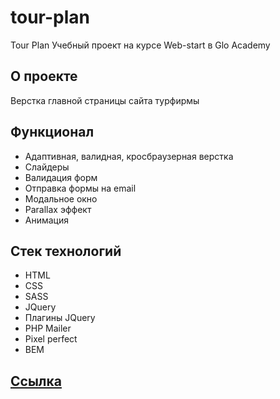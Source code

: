 # tour-plan

Tour Plan
Учебный проект на курсе Web-start в Glo Academy

## О проекте

Верстка главной страницы сайта турфирмы

## Функционал

- Адаптивная, валидная, кросбраузерная верстка
- Слайдеры
- Валидация форм
- Отправка формы на email
- Модальное окно
- Parallax эффект
- Анимация

## Стек технологий

- HTML
- CSS
- SASS
- JQuery
- Плагины JQuery
- PHP Mailer
- Pixel perfect
- BEM

## <a href="https://antonbinom.github.io/tour-plan/">Ссылка</a>

